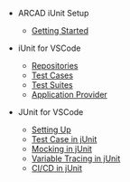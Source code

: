 * ARCAD iUnit Setup
    * [Getting Started](pages/getting-started.md)

* iUnit for VSCode
    * [Repositories](pages/iUnit/repositories.md)
    * [Test Cases](pages/iUnit/test-cases.md)
    * [Test Suites](pages/iUnit/test-suites.md)
    * [Application Provider](pages/iUnit/application-provider.md)

* JUnit for VSCode
    * [Setting Up](pages/JUnit/with-junit.md)
    * [Test Case in jUnit](pages/JUnit/junit-test-case.md)
    * [Mocking in jUnit](pages/JUnit/junit-mocking.md)
    * [Variable Tracing in jUnit](pages/JUnit/junit-variable-tracing.md)
    * [CI/CD in jUnit](pages/JUnit/junit-ci-cd.md)